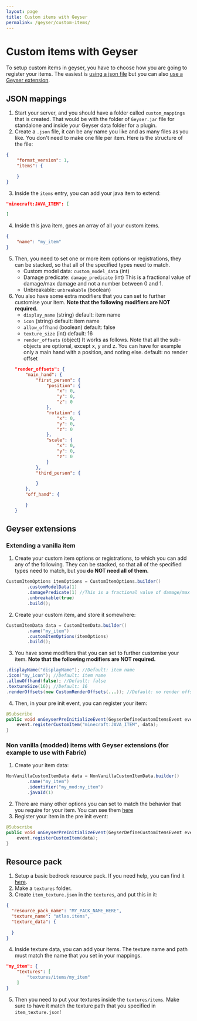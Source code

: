 ```yaml
---
layout: page
title: Custom items with Geyser
permalink: /geyser/custom-items/
---
```


# Custom items with Geyser

To setup custom items in geyser, you have to choose how you are going to register your items. The easiest is [using a json file](#json-mappings) but you can also [use a Geyser extension](#geyser-extensions).

## JSON mappings

1. Start your server, and you should have a folder called `custom_mappings` that is created. That would be with the folder of `Geyser.jar` file for standalone and inside your Geyser data folder for a plugin.
2. Create a `.json` file, it can be any name you like and as many files as you like. You don't need to make one file per item. Here is the structure of the file:
```json
{
    "format_version": 1,
    "items": {

    }
}
```
3. Inside the `items` entry, you can add your java item to extend:

```json
"minecraft:JAVA_ITEM": [

]
```
4. Inside this java item, goes an array of all your custom items.

```json
{
    "name": "my_item"
}
```
5. Then, you need to set one or more item options or registrations, they can be stacked, so that all of the specified types need to match.
    * Custom model data: `custom_model_data` (int)
    * Damage predicate: `damage_predicate` (int) This is a fractional value of damage/max damage and not a number between 0 and 1.
    * Unbreakable: `unbreakable` (boolean)
6. You also have some extra modifiers that you can set to further customise your item. **Note that the following modifiers are NOT required.**
    * `display_name` (string) default: item name
    * `icon` (string) default: item name
    * `allow_offhand` (boolean) default: false
    * `texture_size` (int) default: 16
    * `render_offsets` (object) It works as follows. Note that all the sub-objects are optional, except x, y and z. You can have for example only a main hand with a position, and noting else. default: no render offset
    ```json
    "render_offsets": {
        "main_hand": {
            "first_person": {
                "position": {
                    "x": 0,
                    "y": 0,
                    "z": 0
                },
                "rotation": {
                    "x": 0,
                    "y": 0,
                    "z": 0
                },
                "scale": {
                    "x": 0,
                    "y": 0,
                    "z": 0
                }
            },
            "third_person": {

            }
        },
        "off_hand": {

        }
    }
    ```

## Geyser extensions

### Extending a vanilla item

1. Create your custom item options or registrations, to which you can add any of the following. They can be stacked, so that all of the specified types need to match, but you **do NOT need all of them.**
```java
CustomItemOptions itemOptions = CustomItemOptions.builder()
        .customModelData(1)
        .damagePredicate(1) //This is a fractional value of damage/max damage and not a number between 0 and 1.
        .unbreakable(true)
        .build();
```
2. Create your custom item, and store it somewhere:
```java
CustomItemData data = CustomItemData.builder()
        .name("my_item")
        .customItemOptions(itemOptions)
        .build();
```
3. You have some modifiers that you can set to further customise your item. **Note that the following modifiers are NOT required.**
```java
.displayName("displayName"); //Default: item name
.icon("my_icon"); //Default: item name
.allowOffhand(false); //Default: false
.textureSize(16); //Default: 16
.renderOffsets(new CustomRenderOffsets(...)); //Default: no render offset
```
4. Then, in your pre init event, you can register your item:
```java
@Subscribe
public void onGeyserPreInitializeEvent(GeyserDefineCustomItemsEvent event) {
    event.registerCustomItem("minecraft:JAVA_ITEM", data);
}
```

### Non vanilla (modded) items with Geyser extensions (for example to use with Fabric)

1. Create your item data:
```java
NonVanillaCustomItemData data = NonVanillaCustomItemData.builder()
        .name("my_item")
        .identifier("my_mod:my_item")
        .javaId(1)
```
2. There are many other options you can set to match the behavior that you require for your item. You can see them [here](https://github.com/GeyserMC/Geyser/blob/master/api/geyser/src/main/java/org/geysermc/geyser/api/item/custom/NonVanillaCustomItemData.java)
3. Register your item in the pre init event:
```java
@Subscribe
public void onGeyserPreInitializeEvent(GeyserDefineCustomItemsEvent event) {
    event.registerCustomItem(data);
}
```

## Resource pack

1. Setup a basic bedrock resource pack. If you need help, you can find it [here](https://wiki.bedrock.dev/guide/project-setup.html#rp-manifest).
2. Make a `textures` folder.
3. Create `item_texture.json` in the `textures`, and put this in it:

```json
{
  "resource_pack_name": "MY_PACK_NAME_HERE",
  "texture_name": "atlas.items",
  "texture_data": {
    
  }
}
```
4. Inside texture data, you can add your items. The texture name and path must match the name that you set in your mappings.

```json
"my_item": {
    "textures": [
        "textures/items/my_item"
    ]
}
```
5. Then you need to put your textures inside the `textures/items`. Make sure to have it match the texture path that you specified in `item_texture.json`!
